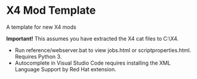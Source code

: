 # X4 Mod Template
A template for new X4 mods

**Important!** This assumes you have extracted the X4 cat files to C:\X4.

* Run reference/webserver.bat to view jobs.html or scriptproperties.html. Requires Python 3.
* Autocomplete in Visual Studio Code requires installing the XML Language Support by Red Hat extension.
